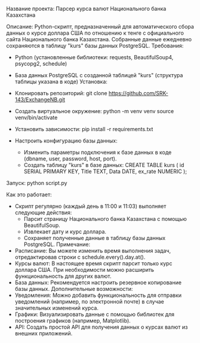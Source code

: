 Название проекта: Парсер курса валют Национального банка Казахстана

Описание:
Python-скрипт, предназначенный для автоматического сбора данных о курсе доллара США по отношению к тенге с официального сайта Национального банка Казахстана. Собранные данные ежедневно сохраняются в таблицу "kurs" базы данных PostgreSQL.
Требования:
 * Python (установленные библиотеки: requests, BeautifulSoup4, psycopg2, schedule)
 * База данных PostgreSQL с созданной таблицей "kurs" (структура таблицы указана в коде)
Установка:
 * Клонировать репозиторий:
   git clone https://github.com/SRK-143/ExchangeNB.git

 * Создать виртуальное окружение:
   python -m venv venv
source venv/bin/activate

 * Установить зависимости:
   pip install -r requirements.txt

 * Настроить конфигурацию базы данных:
   * Изменить параметры подключения к базе данных в коде (dbname, user, password, host, port).
   * Создать таблицу "kurs" в базе данных:
     CREATE TABLE kurs (
    id SERIAL PRIMARY KEY,
    Title TEXT,
    Data DATE,
    ex_rate NUMERIC
);

Запуск:
python script.py

Как это работает:
 * Скрипт регулярно (каждый день в 11:00 и 11:03) выполняет следующие действия:
   * Парсит страницу Национального банка Казахстана с помощью BeautifulSoup.
   * Извлекает дату и курс доллара.
   * Сохраняет полученные данные в таблицу базы данных PostgreSQL.
Примечание:
 * Расписание: Вы можете изменить время выполнения задач, отредактировав строки с schedule.every().day.at().
 * Курсы валют: В настоящее время скрипт парсит только курс доллара США. При необходимости можно расширить функциональность для других валют.
 * База данных: Рекомендуется настроить резервное копирование базы данных.
Дополнительные возможности:
 * Уведомления: Можно добавить функциональность для отправки уведомлений (например, по электронной почте) в случае значительных изменений курса.
 * Графики: Визуализировать данные с помощью библиотек для построения графиков (например, Matplotlib).
 * API: Создать простой API для получения данных о курсах валют из внешних приложений.



